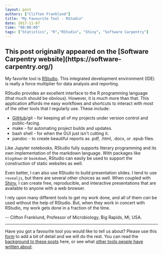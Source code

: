 ```yaml
---
layout: post
authors: ["Clifton Franklund"]
title: "My Favourite Tool - RStudio"
date: 2017-11-07
time: "00:00:00"
tags: ["Statistics", "R","RStudio", "Shiny", "Software Carpentry"]
---
```


<h2>This post originally appeared on the [Software Carpentry website](https://software-carpentry.org/)</h2>

My favorite tool is [RStudio](https://www.rstudio.com/). This integrated development environment (IDE) is really a force multiplier for data analysis and reporting.

RStudio provides an excellent interface to the R programming language (that much should be obvious). However, it is _much_ more than that. This application affords me easy workflows and shortcuts to interact with most of the other tools that I regularly use. These include:

- [GitHub](https://github.com)/git - for keeping all of my projects under version control and public-facing.
- make - for automating project builds and updates. 
- bash shell - for when the GUI just isn't cutting it.
- pandoc - to create beautiful reports as .pdf, .html, .docx, or .epub files.

Like Jupyter notebooks, RStudio fully supports literary programming and its own implementation of the markdown language. With packages like `blogdown` or `bookdown`, RStudio can easily be used to support the construction of static websites as well. 

Even better, I can also use RStudio to build presentation slides. I tend to use `revealjs`, but there are several other choices as well. When coupled with [Shiny](https://www.rstudio.com/products/shiny/), I can create free, reproducible, and interactive presentations that are available to anyone with a web browser.

I rely upon many different tools to get my work done, and all of them _can_ be used without the help of RStudio. But, when they work in concert with RStudio, my work gets done in a fraction of the time.

-- Clifton Franklund, Professor of Microbiology, Big Rapids, MI, USA.

-----

 Have you got a favourite tool you would like to tell us about? 
 Please use this [form](https://docs.google.com/forms/d/e/1FAIpQLSeiu5NzJsLxYueaQrNn_qKbaa5JR2Sz12CeCRyedKQxwb54Dw/viewform) 
 to add a bit of detail and we will do the rest. You can read 
 the [background to these posts](https://software-carpentry.org/blog/2017/10/fave-tools.html) here, 
 or see what [other tools people have written about](https://software-carpentry.org/blog/2017/11/favorites.html).
